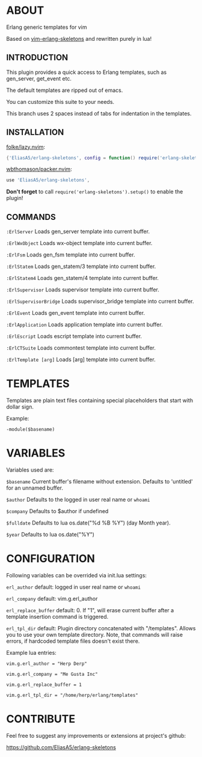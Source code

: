 ABOUT
=====

Erlang generic templates for vim

Based on [vim-erlang-skeletons](https://github.com/vim-erlang/vim-erlang-skeletons) and rewritten purely in lua!

INTRODUCTION
------------

This plugin provides a quick access to Erlang templates, such as gen_server,
get_event etc.

The default templates are ripped out of emacs.

You can customize this suite to your needs.

This branch uses 2 spaces instead of tabs for indentation in the templates.

INSTALLATION
------------
[folke/lazy.nvim](https://github.com/folke/lazy.nvim):
```lua
{'EliasA5/erlang-skeletons', config = function() require('erlang-skeletons').setup() end},
```
[wbthomason/packer.nvim](https://github.com/wbthomason/packer.nvim):
```lua
use 'EliasA5/erlang-skeletons',
```
**Don't forget** to call `require('erlang-skeletons').setup()` to enable the plugin!



COMMANDS
--------

`:ErlServer`              Loads gen_server template into current buffer.

`:ErlWxObject`            Loads wx-object template into current buffer.

`:ErlFsm`                 Loads gen_fsm template into current buffer.

`:ErlStatem`              Loads gen_statem/3 template into current buffer.

`:ErlStatem4`             Loads gen_statem/4 template into current buffer.

`:ErlSupervisor`          Loads supervisor template into current buffer.

`:ErlSupervisorBridge`    Loads supervisor_bridge template into current buffer.

`:ErlEvent`               Loads gen_event template into current buffer.

`:ErlApplication`         Loads application template into current buffer.

`:ErlEscript`             Loads escript template into current buffer.

`:ErlCTSuite`             Loads commontest template into current buffer.

`:ErlTemplate [arg]`      Loads [arg] template into current buffer.


TEMPLATES
=========

Templates are plain text files containing special placeholders that start
with dollar sign.

Example:

`-module($basename)`


VARIABLES
=========

Variables used are:

`$basename`              Current buffer's filename without extension. Defaults to 'untitled' for an unnamed buffer.

`$author`                Defaults to the logged in user real name or `whoami`

`$company`               Defaults to $author if undefined

`$fulldate`              Defaults to lua os.date("%d %B %Y") (day Month year).

`$year`                  Defaults to lua os.date("%Y")


CONFIGURATION
=============

Following variables can be overrided via init.lua settings:

`erl_author`              default:  logged in user real name or `whoami`

`erl_company`             default: vim.g.erl_author

`erl_replace_buffer`      default: 0. If "1", will erase current buffer after a template insertion command is triggered.

`erl_tpl_dir`             default: Plugin directory concatenated with "/templates". Allows you to use your own template directory. Note, that commands will raise errors, if hardcoded template files doesn't exist there.

Example lua entries:

    vim.g.erl_author = "Herp Derp"
    
    vim.g.erl_company = "Me Gusta Inc"
    
    vim.g.erl_replace_buffer = 1
    
    vim.g.erl_tpl_dir = "/home/herp/erlang/templates"


CONTRIBUTE
==========

Feel free to suggest any improvements or extensions at project's github:

https://github.com/EliasA5/erlang-skeletons
